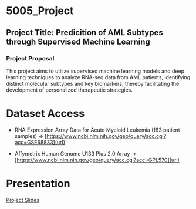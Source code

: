 # 5005_Project

## Project Title: Predicition of AML Subtypes through Supervised Machine Learning

### Project Proposal 
This project aims to utilize supervised machine learning models and deep learning techniques to analyze RNA-seq data from AML patients, identifying distinct molecular subtypes and key biomarkers, thereby facilitating the development of personalized therapeutic strategies.


# Dataset Access

- RNA Expression Array Data for Acute Myeloid Leukemia (183 patient samples) -> [https://www.ncbi.nlm.nih.gov/geo/query/acc.cgi?acc=GSE68833](url)

- Affymetrix Human Genome U133 Plus 2.0 Array -> [https://www.ncbi.nlm.nih.gov/geo/query/acc.cgi?acc=GPL570](url)

# Presentation

[Project Slides
](https://github.com/Chaoticatwithaneviltooth/5005_Project/blob/main/Analysis%20of%20AML%20Subtypes%20Through%20Supervised%20and%20Unsupervised%20Machine%20Learning.pdf)
